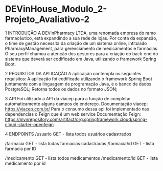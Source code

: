 # DEVinHouse_Modulo_2-Projeto_Avaliativo-2

1 INTRODUÇÃO
A DEVinPharmacy LTDA, uma renomada empresa do ramo farmacêutico, está expandindo a sua rede de lojas. Por conta da expansão, o time de gestão necessita da criação de um sistema online, intitulado PharmacyManagement, para gerenciamento de medicamentos e farmácias. O seu perfil chamou a atenção dos gestores para a criação do back-end do sistema que deverá ser codificado em Java, utilizando o framework Spring Boot.

2 REQUISITOS DA APLICAÇÃO
A aplicação contempla os seguintes requisitos:
A aplicação foi codificada utilizando o framework Spring Boot juntamente com a linguagem de programação Java, e o banco de dados PostgreSQL;
Retorna todos os dados no formato JSON;

3 API
Foi utilizado a API da viacep para a função de completar automaticamente alguns campos de endereço.
Documentação viacep: https://viacep.com.br/
Para o consumo dessa api foi implementado nas dependencias o Feign que é um web service
Documentação Feign: https://mvnrepository.com/artifact/org.springframework.cloud/spring-cloud-starter-openfeign

4 ENDPOINTS
/usuario
GET - lista todos usuários cadastrados

/farmacia
GET - lista todas farmacias cadastradas
/farmacia/id
GET - lista farmacia por ID

/medicamento
GET - lista todos medicamentos
/medicamento/id
GET - lista medicamento por id

